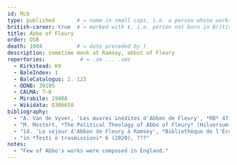 ```yaml
---
id: Mcb
type: published       # = name in small caps, i.e. a person whose works circulated in the Middle Ages under their name
british-career: true  # = marked with ‡, i.e. person not born in British Isles but active there
title: Abbo of Fleury
order: OSB
death: 1004           # = date preceded by †
description: sometime monk at Ramsey, abbot of Fleury
repertories:           # = .sm ... .smz
  - Kirkstead: K9
  - BaleIndex: 1
  - BaleCatalogus: 2. 123
  - ODNB: 39105
  - CALMA: 7–8
  - Mirabile: 19408
  - Wikidata: Q306658
bibliography:
  - "A. Van de Vyver, 'Les œuvres inédites d'Abbon de Fleury', *RB* 47 (1935) 125–69"
  - "M. Mostert, *The Political Theology of Abbo of Fleury* (Hilversum 1987)"
  - "id. 'Le séjour d'Abbon de Fleury à Ramsey', *Bibliothèque de l'École des chartes* 144 (1986) 199–208"
  - "in *Testi e trasmissioni* 6 (2020), ???"
notes:
  - "Few of Abbo's works were composed in England."
---
```

